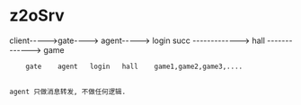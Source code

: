 # z2oSrv

                                
client----->gate----> agent-----> login
                                          succ
                                      -------------> hall
                                      -------------> game


        gate    agent   login   hall    game1,game2,game3,....


    agent 只做消息转发, 不做任何逻辑.